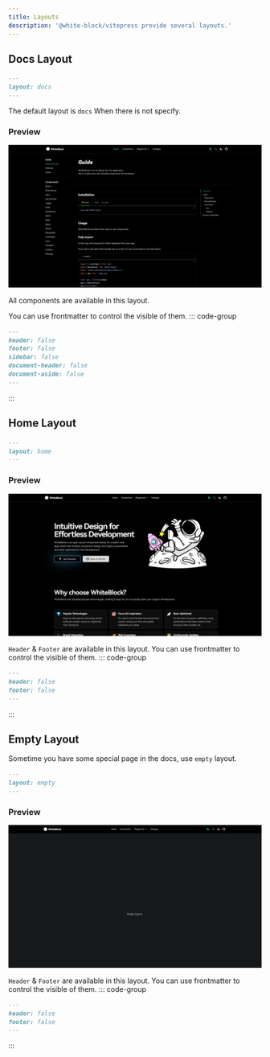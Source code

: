 ```yaml
---
title: Layouts
description: '@white-block/vitepress provide several layouts.'
---
```


## Docs Layout
```md
---
layout: docs
---
```
The default layout is `docs` When there is not specify. 

### Preview
![](/vitepress/preview.png)


All components are available in this layout.

You can use frontmatter to control the visible of them.
::: code-group
```md [markdown file]
---
header: false
footer: false
sidebar: false
document-header: false
document-aside: false
---
```
:::


## Home Layout

```md
---
layout: home
---
```

### Preview
![page](/vitepress/layouts/home.png)

`Header` & `Footer` are available in this layout.
You can use frontmatter to control the visible of them.
::: code-group
```md [markdown file]
---
header: false
footer: false
---
```
:::

## Empty Layout

Sometime you have some special page in the docs, use `empty` layout.

```md
---
layout: empty
---
```

### Preview
![empty](/vitepress/layouts/empty.png)

`Header` & `Footer` are available in this layout.
You can use frontmatter to control the visible of them.
::: code-group
```md [markdown file]
---
header: false
footer: false
---
```
:::

